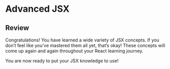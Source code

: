 # Advanced JSX
## Review

Congratulations! You have learned a wide variety of JSX concepts. If you don’t feel like you’ve mastered them all yet, that’s okay! These concepts will come up again and again throughout your React learning journey.

You are now ready to put your JSX knowledge to use!
